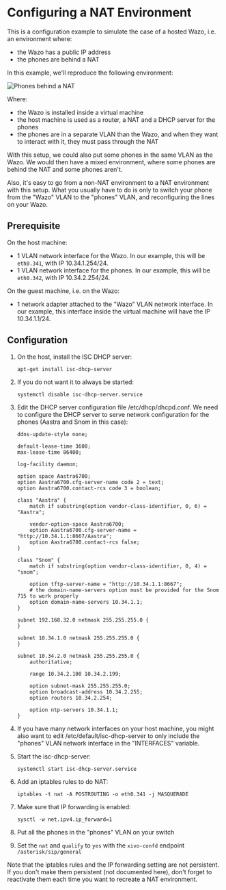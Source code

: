 # Configuring a NAT Environment

This is a configuration example to simulate the case of a hosted Wazo,
i.e. an environment where:

  - the Wazo has a public IP address
  - the phones are behind a NAT

In this example, we'll reproduce the following environment:

![Phones behind a NAT](nat.png)

Where:

  - the Wazo is installed inside a virtual machine
  - the host machine is used as a router, a NAT and a DHCP server for
    the phones
  - the phones are in a separate VLAN than the Wazo, and when they want
    to interact with it, they must pass through the NAT

With this setup, we could also put some phones in the same VLAN as the
Wazo. We would then have a mixed environment, where some phones are
behind the NAT and some phones aren't.

Also, it's easy to go from a non-NAT environment to a NAT environment
with this setup. What you usually have to do is only to switch your
phone from the "Wazo" VLAN to the "phones" VLAN, and reconfiguring the
lines on your Wazo.

## Prerequisite

On the host machine:

  - 1 VLAN network interface for the Wazo. In our example, this will be
    `eth0.341`, with IP 10.34.1.254/24.
  - 1 VLAN network interface for the phones. In our example, this will
    be `eth0.342`, with IP 10.34.2.254/24.

On the guest machine, i.e. on the Wazo:

  - 1 network adapter attached to the "Wazo" VLAN network interface. In
    our example, this interface inside the virtual machine will have the
    IP 10.34.1.1/24.

## Configuration

1.  On the host, install the ISC DHCP server:
    
        apt-get install isc-dhcp-server

2.  If you do not want it to always be started:
    
        systemctl disable isc-dhcp-server.service

3.  Edit the DHCP server configuration file
    <span data-role="file">/etc/dhcp/dhcpd.conf</span>. We need to
    configure the DHCP server to serve network configuration for the
    phones (Aastra and Snom in this case):
    
        ddns-update-style none;
        
        default-lease-time 3600;
        max-lease-time 86400;
        
        log-facility daemon;
        
        option space Aastra6700;
        option Aastra6700.cfg-server-name code 2 = text;
        option Aastra6700.contact-rcs code 3 = boolean;
        
        class "Aastra" {
            match if substring(option vendor-class-identifier, 0, 6) = "Aastra";
        
            vendor-option-space Aastra6700;
            option Aastra6700.cfg-server-name = "http://10.34.1.1:8667/Aastra";
            option Aastra6700.contact-rcs false;
        }
        
        class "Snom" {
            match if substring(option vendor-class-identifier, 0, 4) = "snom";
        
            option tftp-server-name = "http://10.34.1.1:8667";
            # the domain-name-servers option must be provided for the Snom 715 to work properly
            option domain-name-servers 10.34.1.1;
        }
        
        subnet 192.168.32.0 netmask 255.255.255.0 {
        }
        
        subnet 10.34.1.0 netmask 255.255.255.0 {
        }
        
        subnet 10.34.2.0 netmask 255.255.255.0 {
            authoritative;
        
            range 10.34.2.100 10.34.2.199;
        
            option subnet-mask 255.255.255.0;
            option broadcast-address 10.34.2.255;
            option routers 10.34.2.254;
        
            option ntp-servers 10.34.1.1;
        }

4.  If you have many network interfaces on your host machine, you might
    also want to edit
    <span data-role="file">/etc/default/isc-dhcp-server</span> to only
    include the "phones" VLAN network interface in the "INTERFACES"
    variable.

5.  Start the isc-dhcp-server:
    
        systemctl start isc-dhcp-server.service

6.  Add an iptables rules to do NAT:
    
        iptables -t nat -A POSTROUTING -o eth0.341 -j MASQUERADE

7.  Make sure that IP forwarding is enabled:
    
        sysctl -w net.ipv4.ip_forward=1

8.  Put all the phones in the "phones" VLAN on your switch

9.  Set the `nat` and `qualify` to `yes` with the `xivo-confd` endpoint
    `/asterisk/sip/general`

Note that the iptables rules and the IP forwarding setting are not
persistent. If you don't make them persistent (not documented here),
don't forget to reactivate them each time you want to recreate a NAT
environment.
